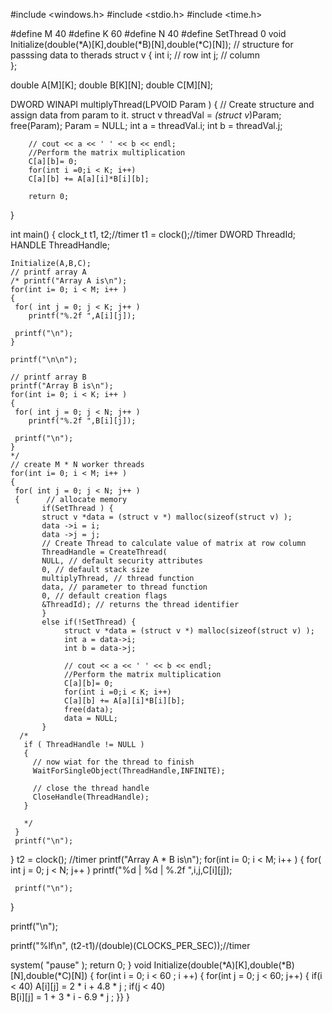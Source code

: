 #include <windows.h>
#include <stdio.h>
#include <time.h>

#define M 40
#define K 60
#define N 40
#define SetThread 0
void Initialize(double(*A)[K],double(*B)[N],double(*C)[N]);
// structure for passsing data to therads
struct v
{
  int i; // row
  int j; // column       
};
       
double A[M][K];
double B[K][N];
double C[M][N];

DWORD WINAPI multiplyThread(LPVOID Param )
{
        // Create structure and assign data from param to it.
        struct v threadVal = *(struct v*)Param;
        free(Param);
        Param  = NULL;
        int a = threadVal.i;
        int b = threadVal.j;
        
        // cout << a << ' ' << b << endl;
        //Perform the matrix multiplication
        C[a][b]= 0;
        for(int i =0;i < K; i++)
        C[a][b] += A[a][i]*B[i][b];  
        
        return 0;
}

int main()
{
    clock_t t1, t2;//timer
    t1 = clock();//timer
    DWORD ThreadId;
    HANDLE ThreadHandle;
    
    Initialize(A,B,C);
    // printf array A
    /* printf("Array A is\n"); 
    for(int i= 0; i < M; i++ )
    {
     for( int j = 0; j < K; j++ )
        printf("%.2f ",A[i][j]);
     
     printf("\n");
    }
    
    printf("\n\n");
    
    // printf array B
    printf("Array B is\n"); 
    for(int i= 0; i < K; i++ )
    {
     for( int j = 0; j < N; j++ )
        printf("%.2f ",B[i][j]);
     
     printf("\n");
    }   
    */
    // create M * N worker threads
    for(int i= 0; i < M; i++ )
    {
     for( int j = 0; j < N; j++ )
     {      // allocate memory
           if(SetThread ) {
           struct v *data = (struct v *) malloc(sizeof(struct v) );
           data ->i = i;
           data ->j = j;
           // Create Thread to calculate value of matrix at row column
           ThreadHandle = CreateThread(
           NULL, // default security attributes 
           0, // default stack size
           multiplyThread, // thread function
           data, // parameter to thread function 
           0, // default creation flags
           &ThreadId); // returns the thread identifier
           }
           else if(!SetThread) {
                struct v *data = (struct v *) malloc(sizeof(struct v) );
                int a = data->i;
                int b = data->j;
                
                // cout << a << ' ' << b << endl;
                //Perform the matrix multiplication
                C[a][b]= 0;
                for(int i =0;i < K; i++)
                C[a][b] += A[a][i]*B[i][b];  
                free(data);
                data = NULL;
           }
      /*
       if ( ThreadHandle != NULL )
       {
         // now wiat for the thread to finish
         WaitForSingleObject(ThreadHandle,INFINITE);
        
         // close the thread handle
         CloseHandle(ThreadHandle);
       }  
        
       */        
     }
     printf("\n");
   }
   t2 = clock();  //timer
   printf("Array A * B is\n"); 
   for(int i= 0; i < M; i++ )
   {
     for( int j = 0; j < N; j++ )
        printf("%d | %d | %.2f ",i,j,C[i][j]);
     
     printf("\n");
   }
   
   printf("\n");
   
   printf("%lf\n", (t2-t1)/(double)(CLOCKS_PER_SEC));//timer
   
   system( "pause" );
   return 0;
}
void Initialize(double(*A)[K],double(*B)[N],double(*C)[N]) {
               for(int i = 0; i < 60 ; i ++) { for(int j = 0; j < 60; j++) {
                       if(i < 40)
                            A[i][j] = 2 * i + 4.8 * j ;
                       if(j < 40)        
                            B[i][j] = 1 + 3 * i - 6.9 * j ;
               }}
}
